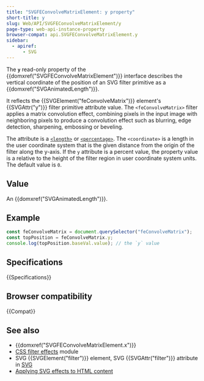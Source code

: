 ```yaml
---
title: "SVGFEConvolveMatrixElement: y property"
short-title: y
slug: Web/API/SVGFEConvolveMatrixElement/y
page-type: web-api-instance-property
browser-compat: api.SVGFEConvolveMatrixElement.y
sidebar:
  - apiref:
      - SVG
---
```


The **`y`** read-only property of the {{domxref("SVGFEConvolveMatrixElement")}} interface describes the vertical coordinate of the position of an SVG filter primitive as a {{domxref("SVGAnimatedLength")}}.

It reflects the {{SVGElement("feConvolveMatrix")}} element's {{SVGAttr("y")}} filter primitive attribute value. The `<feConvolveMatrix>` filter applies a matrix convolution effect, combining pixels in the input image with neighboring pixels to produce a convolution effect such as blurring, edge detection, sharpening, embossing or beveling.

The attribute is a [`<length>`](/en-US/docs/Web/SVG/Guides/Content_type#length) or [`<percentage>`](/en-US/docs/Web/SVG/Guides/Content_type#percentage). The `<coordinate>` is a length in the user coordinate system that is the given distance from the origin of the filter along the y-axis. If the `y` attribute is a percent value, the property value is a relative to the height of the filter region in user coordinate system units. The default value is `0`.

## Value

An {{domxref("SVGAnimatedLength")}}.

## Example

```js
const feConvolveMatrix = document.querySelector("feConvolveMatrix");
const topPosition = feConvolveMatrix.y;
console.log(topPosition.baseVal.value); // the `y` value
```

## Specifications

{{Specifications}}

## Browser compatibility

{{Compat}}

## See also

- {{domxref("SVGFEConvolveMatrixElement.x")}}
- [CSS filter effects](/en-US/docs/Web/CSS/CSS_filter_effects) module
- SVG {{SVGElement("filter")}} element, SVG {{SVGAttr("filter")}} attribute in [SVG](/en-US/docs/Web/SVG)
- [Applying SVG effects to HTML content](/en-US/docs/Web/SVG/Guides/Applying_SVG_effects_to_HTML_content)
